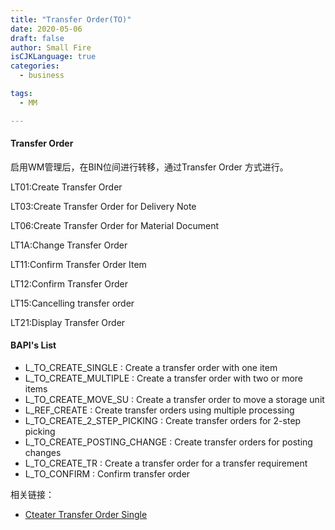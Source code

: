 ```yaml
---
title: "Transfer Order(TO)"
date: 2020-05-06
draft: false
author: Small Fire
isCJKLanguage: true
categories: 
  - business

tags: 
  - MM

---
```


#### Transfer Order

启用WM管理后，在BIN位间进行转移，通过Transfer Order 方式进行。

LT01:Create Transfer Order

LT03:Create Transfer Order for Delivery Note

LT06:Create Transfer Order for Material Document

LT1A:Change Transfer Order

LT11:Confirm Transfer Order Item

LT12:Confirm Transfer Order

LT15:Cancelling transfer order

LT21:Display Transfer Order

#### BAPI's List

- L_TO_CREATE_SINGLE : Create a transfer order with one item
- L_TO_CREATE_MULTIPLE : Create a transfer order with two or more items
- L_TO_CREATE_MOVE_SU : Create a transfer order to move a storage unit
- L_REF_CREATE : Create transfer orders using multiple processing
- L_TO_CREATE_2_STEP_PICKING : Create transfer orders for 2-step picking
- L_TO_CREATE_POSTING_CHANGE : Create transfer orders for posting changes
- L_TO_CREATE_TR : Create a transfer order for a transfer requirement
- L_TO_CONFIRM : Confirm transfer order



相关链接：

- [Cteater Transfer Order Single](https://coldinfire.github.io/2020/WMTO_1/)

